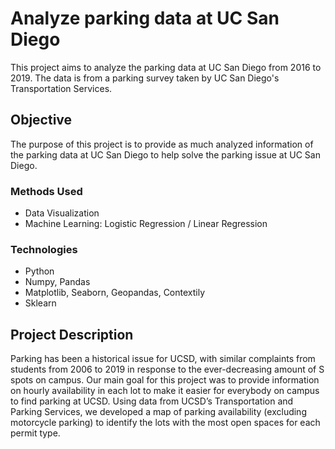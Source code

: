 # Analyze parking data at UC San Diego
This project aims to analyze the parking data at UC San Diego from 2016 to 2019. The data is from a parking survey taken by UC San Diego's Transportation Services.

## Objective
The purpose of this project is to provide as much analyzed information of the parking data at UC San Diego to help solve the parking issue at UC San Diego.

### Methods Used
- Data Visualization
- Machine Learning: Logistic Regression / Linear Regression

### Technologies
- Python
- Numpy, Pandas
- Matplotlib, Seaborn, Geopandas, Contextily
- Sklearn

## Project Description
Parking has been a historical issue for UCSD, with similar complaints from students from 2006 to 2019 in response to the ever-decreasing amount of S spots on campus. Our main goal for this project was to provide information on hourly availability in each lot to make it easier for everybody on campus to find parking at UCSD. Using data from UCSD’s Transportation and Parking Services, we developed a map of parking availability (excluding motorcycle parking) to identify the lots with the most open spaces for each permit type. 
